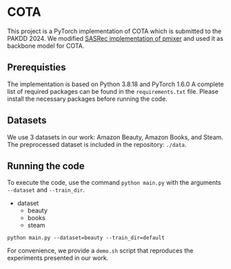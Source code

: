 # COTA
This project is a PyTorch implementation of COTA which is submitted to the PAKDD 2024.
We modified [SASRec implementation of pmixer](https://github.com/pmixer/SASRec.pytorch) and used it as backbone model for COTA.

## Prerequisties 
The implementation is based on Python 3.8.18 and PyTorch 1.6.0
A complete list of required packages can be found in the `requirements.txt` file.
Please install the necessary packages before running the code.

## Datasets
We use 3 datasets in our work: Amazon Beauty, Amazon Books, and Steam.
The preprocessed dataset is included in the repository: `./data`.


## Running the code
To execute the code, use the command `python main.py` with the arguments `--dataset` and `--train_dir`.
+ dataset
  + beauty
  + books
  + steam
 
```
python main.py --dataset=beauty --train_dir=default
```

For convenience, we provide a `demo.sh` script that reproduces the experiments presented in our work.
